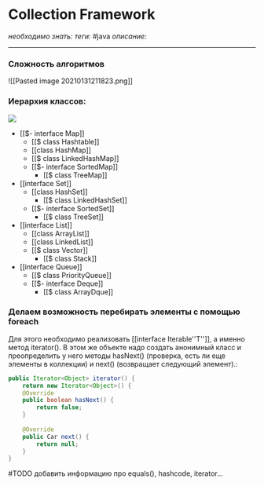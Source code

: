 # Collection Framework
*необходимо знать:* 
*теги:* #java 
*описание:* 

---
### Сложность алгоритмов
![[Pasted image 20210131211823.png]]
### Иерархия классов: 
![](https://cdn.javacodeexamples.com/wp-content/uploads/java-collections-cheat-sheet.png)

- [[$- interface Map]]
	- [[$ class Hashtable]]
	- [[class HashMap]]
	- [[$ class LinkedHashMap]]
	- [[$- interface SortedMap]]
		- [[$ class TreeMap]]
- [[interface Set]]
	- [[class HashSet]]
		- [[$ class LinkedHashSet]]
	- [[$- interface SortedSet]]
		- [[$ class TreeSet]]
- [[interface List]]
	- [[class ArrayList]]
	- [[class LinkedList]]
	- [[$ class Vector]]
		- [[$ class Stack]]
- [[interface Queue]]
	- [[$ class PriorityQueue]]
	- [[$- interface Deque]]
		- [[$ class ArrayDque]]

### Делаем возможность перебирать элементы с помощью foreach
Для этого необходимо реализовать [[interface Iterable''T'']], а именно метод iterator(). В этом же объекте надо создать анонимный класс и преопределить у него методы hasNext() (проверка, есть ли еще элементы в коллекции) и next() (возвращает следующий элемент).:
```java
public Iterator<Object> iterator() {
	return new Iterator<Object>() {
	@Override
	public boolean hasNext() {
		return false;
	}
	
	@Override
	public Car next() {
		return null;
	}
}
```

#TODO добавить информацию про equals(), hashcode, iterator...